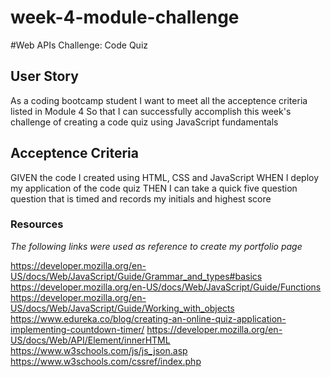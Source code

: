 # week-4-module-challenge

#Web APIs Challenge: Code Quiz

## User Story
As a coding bootcamp student
I want to meet all the acceptence criteria listed in Module 4
So that I can successfully accomplish this week's challenge of creating a code quiz using JavaScript fundamentals

## Acceptence Criteria
GIVEN the code I created using HTML, CSS and JavaScript
WHEN I deploy my application of the code quiz
THEN I can take a quick five question question that is timed and records my initials and highest score

### Resources
*The following links were used as reference to create my portfolio page*

https://developer.mozilla.org/en-US/docs/Web/JavaScript/Guide/Grammar_and_types#basics
https://developer.mozilla.org/en-US/docs/Web/JavaScript/Guide/Functions
https://developer.mozilla.org/en-US/docs/Web/JavaScript/Guide/Working_with_objects
https://www.edureka.co/blog/creating-an-online-quiz-application-implementing-countdown-timer/
https://developer.mozilla.org/en-US/docs/Web/API/Element/innerHTML
https://www.w3schools.com/js/js_json.asp
https://www.w3schools.com/cssref/index.php


